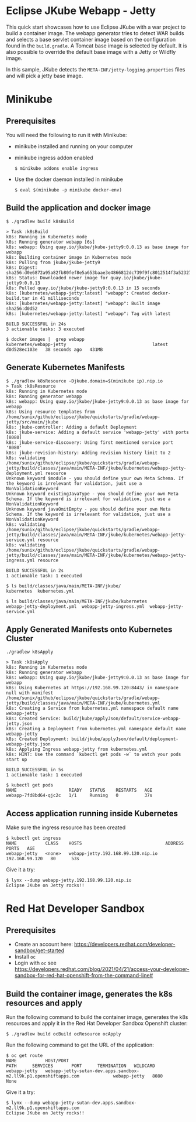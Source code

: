 # Eclipse JKube Webapp - Jetty
This quick start showcases how to use Eclipse JKube with a war project to build a container image. 
The webapp generator tries to detect WAR builds and selects a base servlet container image based on the configuration found in the `build.gradle`. A Tomcat base image is selected by default.
It is also possible to override the default base image with a Jetty or Wildfly image.

In this sample, JKube detects the `META-INF/jetty-logging.properties` files and will pick a jetty base image.


# Minikube

## Prerequisites
You will need the following to run it with Minikube:
- minikube installed and running on your computer
- minikube ingress addon enabled

      $ minikube addons enable ingress

- Use the docker daemon installed in minikube

      $ eval $(minikube -p minikube docker-env)

## Build the application and docker image
```
$ ./gradlew build k8sBuild

> Task :k8sBuild
k8s: Running in Kubernetes mode
k8s: Running generator webapp [6s]
k8s: webapp: Using quay.io/jkube/jkube-jetty9:0.0.13 as base image for webapp
k8s: Building container image in Kubernetes mode
k8s: Pulling from jkube/jkube-jetty9
k8s: Digest: sha256:d0e6872a95a82fb80fef8e5a653baae3e4866812dc739f9fc8012514f3a52327
k8s: Status: Downloaded newer image for quay.io/jkube/jkube-jetty9:0.0.13
k8s: Pulled quay.io/jkube/jkube-jetty9:0.0.13 in 15 seconds 
k8s: [kubernetes/webapp-jetty:latest] "webapp": Created docker-build.tar in 41 milliseconds
k8s: [kubernetes/webapp-jetty:latest] "webapp": Built image sha256:d0d52
k8s: [kubernetes/webapp-jetty:latest] "webapp": Tag with latest

BUILD SUCCESSFUL in 24s
3 actionable tasks: 3 executed

$ docker images |  grep webapp
kubernetes/webapp-jetty                                 latest     d0d528ec103e   38 seconds ago   431MB

```

## Generate Kubernetes Manifests
```
$ ./gradlew k8sResource -Djkube.domain=$(minikube ip).nip.io
> Task :k8sResource
k8s: Running in Kubernetes mode
k8s: Running generator webapp
k8s: webapp: Using quay.io/jkube/jkube-jetty9:0.0.13 as base image for webapp
k8s: Using resource templates from /home/sunix/github/eclipse/jkube/quickstarts/gradle/webapp-jetty/src/main/jkube
k8s: jkube-controller: Adding a default Deployment
k8s: jkube-service: Adding a default service 'webapp-jetty' with ports [8080]
k8s: jkube-service-discovery: Using first mentioned service port '8080' 
k8s: jkube-revision-history: Adding revision history limit to 2
k8s: validating /home/sunix/github/eclipse/jkube/quickstarts/gradle/webapp-jetty/build/classes/java/main/META-INF/jkube/kubernetes/webapp-jetty-deployment.yml resource
Unknown keyword $module - you should define your own Meta Schema. If the keyword is irrelevant for validation, just use a NonValidationKeyword
Unknown keyword existingJavaType - you should define your own Meta Schema. If the keyword is irrelevant for validation, just use a NonValidationKeyword
Unknown keyword javaOmitEmpty - you should define your own Meta Schema. If the keyword is irrelevant for validation, just use a NonValidationKeyword
k8s: validating /home/sunix/github/eclipse/jkube/quickstarts/gradle/webapp-jetty/build/classes/java/main/META-INF/jkube/kubernetes/webapp-jetty-service.yml resource
k8s: validating /home/sunix/github/eclipse/jkube/quickstarts/gradle/webapp-jetty/build/classes/java/main/META-INF/jkube/kubernetes/webapp-jetty-ingress.yml resource

BUILD SUCCESSFUL in 2s
1 actionable task: 1 executed

$ ls build/classes/java/main/META-INF/jkube/
kubernetes  kubernetes.yml

$ ls build/classes/java/main/META-INF/jkube/kubernetes
webapp-jetty-deployment.yml  webapp-jetty-ingress.yml  webapp-jetty-service.yml
```

## Apply Generated Manifests onto Kubernetes Cluster
```
./gradlew k8sApply

> Task :k8sApply
k8s: Running in Kubernetes mode
k8s: Running generator webapp
k8s: webapp: Using quay.io/jkube/jkube-jetty9:0.0.13 as base image for webapp
k8s: Using Kubernetes at https://192.168.99.120:8443/ in namespace null with manifest /home/sunix/github/eclipse/jkube/quickstarts/gradle/webapp-jetty/build/classes/java/main/META-INF/jkube/kubernetes.yml 
k8s: Creating a Service from kubernetes.yml namespace default name webapp-jetty
k8s: Created Service: build/jkube/applyJson/default/service-webapp-jetty.json
k8s: Creating a Deployment from kubernetes.yml namespace default name webapp-jetty
k8s: Created Deployment: build/jkube/applyJson/default/deployment-webapp-jetty.json
k8s: Applying Ingress webapp-jetty from kubernetes.yml
k8s: HINT: Use the command `kubectl get pods -w` to watch your pods start up

BUILD SUCCESSFUL in 5s
1 actionable task: 1 executed

$ kubectl get pods
NAME                    READY   STATUS    RESTARTS   AGE
webapp-7fd8bd64-qjc2c   1/1     Running   0          37s

```

## Access application running inside Kubernetes

Make sure the ingress resource has been created
```
$ kubectl get ingress
NAME           CLASS    HOSTS                                ADDRESS          PORTS   AGE
webapp-jetty   <none>   webapp-jetty.192.168.99.120.nip.io   192.168.99.120   80      53s
```

Give it a try:
```
$ lynx --dump webapp-jetty.192.168.99.120.nip.io
Eclipse JKube on Jetty rocks!!
```

# Red Hat Developer Sandbox

## Prerequisites
- Create an account here: https://developers.redhat.com/developer-sandbox/get-started
- Install `oc`
- Login with `oc` see https://developers.redhat.com/blog/2021/04/21/access-your-developer-sandbox-for-red-hat-openshift-from-the-command-line#

## Build the container image, generates the k8s resources and apply
Run the following command to build the container image, generates the k8s resources and apply it in the Red Hat Developer Sandbox Openshift cluster:

```
$ ./gradlew build ocBuild ocResource ocApply
```

Run the following command to get the URL of the application:
```
$ oc get route
NAME           HOST/PORT                                                          PATH      SERVICES       PORT      TERMINATION   WILDCARD
webapp-jetty   webapp-jetty-sutan-dev.apps.sandbox-m2.ll9k.p1.openshiftapps.com             webapp-jetty   8080                    None
```

Give it a try:
```
$ lynx --dump webapp-jetty-sutan-dev.apps.sandbox-m2.ll9k.p1.openshiftapps.com
Eclipse JKube on Jetty rocks!!
```
